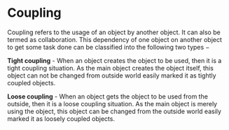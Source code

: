 # Coupling

Coupling refers to the usage of an object by another object. It can also be termed as collaboration. This dependency of one object on another object to get some task done can be classified into the following two types −

**Tight coupling** - When an object creates the object to be used, then it is a tight coupling situation. As the main object creates the object itself, this object can not be changed from outside world easily marked it as tightly coupled objects.

**Loose coupling** - When an object gets the object to be used from the outside, then it is a loose coupling situation. As the main object is merely using the object, this object can be changed from the outside world easily marked it as loosely coupled objects.
